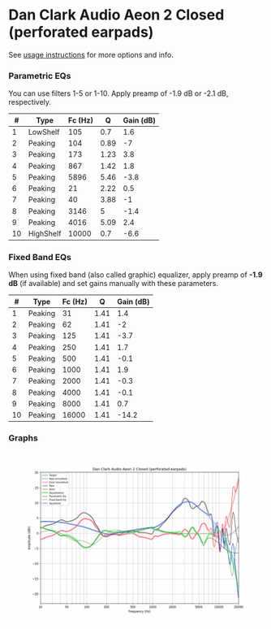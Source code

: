 # Dan Clark Audio Aeon 2 Closed (perforated earpads)
See [usage instructions](https://github.com/jaakkopasanen/AutoEq#usage) for more options and info.

### Parametric EQs
You can use filters 1-5 or 1-10. Apply preamp of -1.9 dB or -2.1 dB, respectively.

|   # | Type      |   Fc (Hz) |    Q |   Gain (dB) |
|-----|-----------|-----------|------|-------------|
|   1 | LowShelf  |       105 | 0.7  |         1.6 |
|   2 | Peaking   |       104 | 0.89 |        -7   |
|   3 | Peaking   |       173 | 1.23 |         3.8 |
|   4 | Peaking   |       867 | 1.42 |         1.8 |
|   5 | Peaking   |      5896 | 5.46 |        -3.8 |
|   6 | Peaking   |        21 | 2.22 |         0.5 |
|   7 | Peaking   |        40 | 3.88 |        -1   |
|   8 | Peaking   |      3146 | 5    |        -1.4 |
|   9 | Peaking   |      4016 | 5.09 |         2.4 |
|  10 | HighShelf |     10000 | 0.7  |        -6.6 |

### Fixed Band EQs
When using fixed band (also called graphic) equalizer, apply preamp of **-1.9 dB** (if available) and set gains manually with these parameters.

|   # | Type    |   Fc (Hz) |    Q |   Gain (dB) |
|-----|---------|-----------|------|-------------|
|   1 | Peaking |        31 | 1.41 |         1.4 |
|   2 | Peaking |        62 | 1.41 |        -2   |
|   3 | Peaking |       125 | 1.41 |        -3.7 |
|   4 | Peaking |       250 | 1.41 |         1.7 |
|   5 | Peaking |       500 | 1.41 |        -0.1 |
|   6 | Peaking |      1000 | 1.41 |         1.9 |
|   7 | Peaking |      2000 | 1.41 |        -0.3 |
|   8 | Peaking |      4000 | 1.41 |        -0.1 |
|   9 | Peaking |      8000 | 1.41 |         0.7 |
|  10 | Peaking |     16000 | 1.41 |       -14.2 |

### Graphs
![](./Dan%20Clark%20Audio%20Aeon%202%20Closed%20(perforated%20earpads).png)
